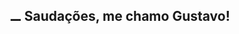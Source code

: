 ## ⚊ Saudações, me chamo Gustavo! ##


<div>
  <a href="https://github.com/Giordano1901">
<!--
    <img height="150em" src="https://github-readme-stats.vercel.app/api?username=giordano1901&show_icons=true&theme=rose_pine&include_all_commits=true&count_private=true"/>
    <img height="150em" src="https://github-readme-stats.vercel.app/api/top-langs/?username=giordano1901&layout=compact&langs_count=7&theme=rose_pine"/>
-->
</div>

 <!--
<div>
  <h4><b>LINGUAGENS FAMILIARES<b></h4>
  <img align="center" alt="Rafa-HTML" height="50" width="60" src="https://raw.githubusercontent.com/devicons/devicon/master/icons/html5/html5-original.svg">
  <img align="center" alt="Rafa-CSS" height="50" width="60" src="https://raw.githubusercontent.com/devicons/devicon/master/icons/css3/css3-original.svg">
  <img align="center" alt="Rafa-Js" height="50" width="60" src="https://raw.githubusercontent.com/devicons/devicon/master/icons/javascript/javascript-plain.svg">
</div>
</a>
-->
##

<!-- <h4><b>ME ACOMPANHE<b></h4>

(INSERIR FORMAS DE CONTATO, REDES SOCIAIS TALVEZ)
-Reddit
-Discord
-Twitter (?)>
